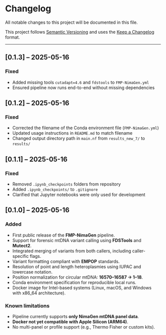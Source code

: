 # Changelog

All notable changes to this project will be documented in this file.

This project follows [Semantic Versioning](https://semver.org) and uses the [Keep a Changelog](https://keepachangelog.com) format.

---

## [0.1.3] – 2025-05-16

### Fixed
- Added missing tools `cutadapt=4.6` and `fdstools` to `FMP-NimaGen.yml`
- Ensured pipeline now runs end-to-end without missing dependencies

## [0.1.2] – 2025-05-16

### Fixed
- Corrected the filename of the Conda environment file (`FMP-NimaGen.yml`)
- Updated usage instructions in `README.md` to match filename
- Changed output directory path in `main.nf` from `results_new_7/` to `results/`

## [0.1.1] – 2025-05-16

### Fixed
- Removed `.ipynb_checkpoints` folders from repository
- Added `.ipynb_checkpoints/` to `.gitignore`
- Clarified that Jupyter notebooks were only used for development


## [0.1.0] – 2025-05-16

### Added
- First public release of the **FMP-NimaGen** pipeline.
- Support for forensic mtDNA variant calling using **FDSTools** and **Mutect2**.
- Integrated merging of variants from both callers, including caller-specific flags.
- Variant formatting compliant with **EMPOP** standards.
- Resolution of point and length heteroplasmies using IUPAC and lowercase notation.
- Position normalization for circular mtDNA: **16570–16587 → 1–18**.
- Conda environment specification for reproducible local runs.
- Docker image for Intel-based systems (Linux, macOS, and Windows with x86_64 architecture).


### Known limitations
- Pipeline currently supports **only NimaGen mtDNA panel data**.
- **Docker not yet compatible with Apple Silicon (ARM64)**.
- No multi-panel or profile support (e.g., Thermo Fisher or custom kits).

